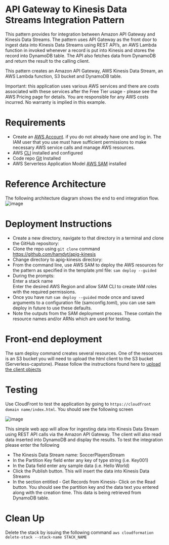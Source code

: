 # API Gateway to Kinesis Data Streams Integration Pattern

This pattern provides for integration between Amazon API Gateway and Kinesis Data Streams. The pattern uses API Gateway as the front door to ingest data into Kinesis Data Streams using REST API’s, an AWS Lambda function in invoked whenever a record is put into Kinesis and stores the record into DynamoDB table. The API also fetches data from DynamoDB and return the result to the calling client.

This pattern creates an Amazon API Gateway, AWS Kinesis Data Stream, an AWS Lambda function, S3 bucket and DynamoDB table. 

Important: this application uses various AWS services and there are costs associated with these services after the Free Tier usage - please see the AWS Pricing page for details. You are responsible for any AWS costs incurred. No warranty is implied in this example.

# Requirements

- Create an [AWS Account](https://portal.aws.amazon.com/billing/signup?redirect_url=https%3A%2F%2Faws.amazon.com%2Fregistration-confirmation#/start). if you do not already have one and log in. The IAM user that you use must have sufficient permissions to make necessary AWS service calls and manage AWS  resources.
- AWS [CLI](https://docs.aws.amazon.com/cli/latest/userguide/cli-chap-getting-started.html) installed and configured
- Code repo [Git](https://git-scm.com/book/en/v2/Getting-Started-Installing-Git) Installed
- AWS Serverless Application Model [AWS SAM](https://docs.aws.amazon.com/serverless-application-model/latest/developerguide/serverless-sam-cli-install.html) installed

# Reference Architecture
The following architecture diagram shows the end to end integration flow.
![image](https://user-images.githubusercontent.com/20010017/142754699-be66d70d-8998-4bb9-b338-61f59c0c8700.png)




 

# Deployment Instructions
-	Create a new directory, navigate to that directory in a terminal and clone the GitHub repository:
-	Clone the repo using `git clone` command https://github.com/hamdyt/apig-kinesis
-	Change directory to apig-kinesis directory:
-	From the command line, use AWS SAM to deploy the AWS resources for the pattern as specified in the template.yml file:
          `sam deploy --guided`
-	During the prompts:     
   	Enter a stack name        
         	  Enter the desired AWS Region
		       	   and allow SAM CLI to create IAM roles with the required permissions.
- Once you have run `sam deploy --guided` mode once and saved arguments to a configuration file (samconfig.toml), you can use sam deploy in future to use these defaults.
-	Note the outputs from the SAM deployment process. These contain the resource names and/or ARNs which are used for testing.

# Front-end deployment
The sam deploy command creates several resources. One of the resources is an S3 bucket you will need to upload the html client to the S3 bucket (Serverless-capstone).
Please follow the instructions found here to [upload the client objects](
https://docs.aws.amazon.com/AmazonS3/latest/userguide/upload-objects.html)


# Testing
Use CloudFront to test the application by going to `https://cloudfront domain name/index.html`. You should see the following screen
	
  ![image](https://user-images.githubusercontent.com/20010017/142715925-709d3b4b-28a2-44a0-8715-def9203810ea.png)

 

This simple web app will allow for ingesting data into Kinesis Data Stream using REST API calls via the Amazon API Gateway. The client will also read data inserted into DynamoDB and display the results.
To test the integration please enter the following
-	The Kinesis Data Stream name: SoccerPlayersStream
-	In the Partition Key field enter any key of type string (i.e. Key001)
-	In the Data field enter any sample data (i.e. Hello World)
-	Click the Publish button. This will insert the data into Kinesis Data Streams
-	In the section entitled - Get Records from Kinesis- Click on the Read button. You should see the partition key and the data text you entered along with the creation time. This data is being retrieved from DynamoDB table.

# Clean Up
Delete the stack by issuing the following command `aws cloudformation delete-stack --stack-name STACK_NAME`
